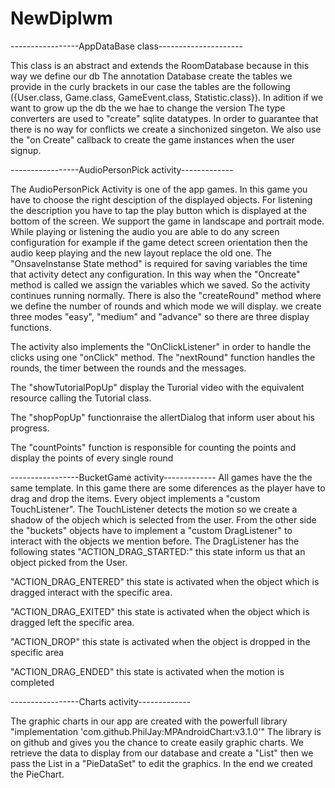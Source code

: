 # NewDiplwm

-----------------AppDataBase class---------------------

This class is an abstract and extends the RoomDatabase because in this way we define our db
The annotation Database create the tables we provide in the curly brackets in our case the tables 
are the following ({User.class, Game.class, GameEvent.class, Statistic.class}). In adition if we want to grow up the db the we hae to 
change the version
The type converters are used to "create" sqlite datatypes.
In order to guarantee that there is no way for conflicts we create a sinchonized singeton. We also use the "on Create" callback to create
the game instances when the user signup.

-----------------AudioPersonPick activity-------------

The AudioPersonPick Activity is one of the app games. In this game you have to choose the right desciption of the displayed objects.
For listening the description you have to tap the play button which is displayed at the bottom of the screen. We support the game in landscape and portrait mode. While playing or listening the audio you are able to do any screen configuration for example if the game detect screen orientation then the audio keep playing and the new layout replace the old one. The "OnsaveInstanse State method" is required for saving variables the time that activity detect any configuration. In this way when the "Oncreate" method is called we assign the variables which we saved. So the activity continues running normally. There is also the "createRound" method where we define the number of rounds and which mode we will display. we create three modes "easy", "medium" and "advance" so there are three display functions. 

The activity also implements the "OnClickListener" in order to handle the clicks using one "onClick" method. The "nextRound" function handles the rounds, the timer between the rounds and the messages.

The "showTutorialPopUp" display the Turorial video with  the equivalent resource calling the Tutorial class.

The "shopPopUp" functionraise the allertDialog that inform user about his progress.

The "countPoints" function is responsible for counting the points and display the points of every single round 

-----------------BucketGame activity-------------
All games have the the same template. In this game there are some diferences as the player have to drag and drop the items. Every object implements a "custom TouchListener". The TouchListener detects the motion so we create a shadow of the objech which is selected from the user. From the other side the "buckets" objects have to implement a "custom DragListener" to interact with the objects we mention before. The DragListener has the following states
 "ACTION_DRAG_STARTED:" this state inform us that an object picked from the User.

"ACTION_DRAG_ENTERED" this state is activated when the object which is dragged interact with the specific area.

"ACTION_DRAG_EXITED" this state is activated when the object which is dragged left the specific area.

"ACTION_DROP" this state is activated when the object is dropped in the specific area

"ACTION_DRAG_ENDED" this state is activated when the motion is completed


-----------------Charts activity-------------

The graphic charts in our app are created with the powerfull library "implementation 'com.github.PhilJay:MPAndroidChart:v3.1.0'"
The library is on github and gives you the chance to create easily graphic charts. We retrieve the data to display from our database  and create a "List<PieEntry>" then we pass the List<PieEntry> in a "PieDataSet" to edit the graphics. In the end we created the PieChart.
  
  






